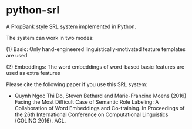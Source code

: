 # python-srl
A PropBank style SRL system implemented in Python.

The system can work in two modes:

(1) Basic: Only hand-engineered linguistically-motivated feature templates are used

(2) Embeddings: The word embeddings of word-based basic features are used as extra features

Please cite the following paper if you use this SRL system:

- Quynh Ngoc Thi Do, Steven Bethard and Marie-Francine Moens (2016) Facing the Most Difficult Case of Semantic Role Labeling: A Collaboration of Word Embeddings and Co-training. 
In Proceedings of the 26th International Conference on Computational Linguistics (COLING 2016). ACL.
